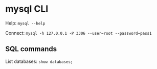 # mysql CLI

Help: `mysql --help`

Connect: `mysql -h 127.0.0.1 -P 3306 --user=root --password=pass1`

## SQL commands
List databases: `show databases;`
